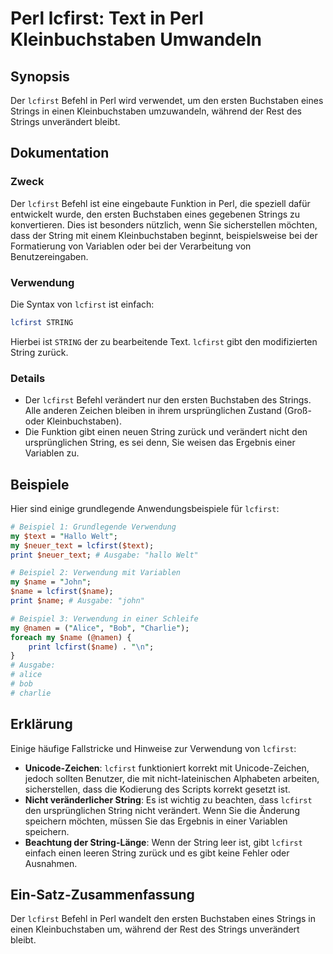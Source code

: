 <!--
Meta Description: # Perl lcfirst: Text in Perl Kleinbuchstaben Umwandeln ## Synopsis Der `lcfirst` Befehl in Perl wird verwendet, um den ersten Buchstaben eines Strings...
Meta Keywords: lcfirst, der, string, perl, den
-->

# Perl lcfirst: Text in Perl Kleinbuchstaben Umwandeln

## Synopsis
Der `lcfirst` Befehl in Perl wird verwendet, um den ersten Buchstaben eines Strings in einen Kleinbuchstaben umzuwandeln, während der Rest des Strings unverändert bleibt.

## Dokumentation
### Zweck
Der `lcfirst` Befehl ist eine eingebaute Funktion in Perl, die speziell dafür entwickelt wurde, den ersten Buchstaben eines gegebenen Strings zu konvertieren. Dies ist besonders nützlich, wenn Sie sicherstellen möchten, dass der String mit einem Kleinbuchstaben beginnt, beispielsweise bei der Formatierung von Variablen oder bei der Verarbeitung von Benutzereingaben.

### Verwendung
Die Syntax von `lcfirst` ist einfach:

```perl
lcfirst STRING
```

Hierbei ist `STRING` der zu bearbeitende Text. `lcfirst` gibt den modifizierten String zurück.

### Details
- Der `lcfirst` Befehl verändert nur den ersten Buchstaben des Strings. Alle anderen Zeichen bleiben in ihrem ursprünglichen Zustand (Groß- oder Kleinbuchstaben).
- Die Funktion gibt einen neuen String zurück und verändert nicht den ursprünglichen String, es sei denn, Sie weisen das Ergebnis einer Variablen zu.

## Beispiele
Hier sind einige grundlegende Anwendungsbeispiele für `lcfirst`:

```perl
# Beispiel 1: Grundlegende Verwendung
my $text = "Hallo Welt";
my $neuer_text = lcfirst($text);
print $neuer_text; # Ausgabe: "hallo Welt"

# Beispiel 2: Verwendung mit Variablen
my $name = "John";
$name = lcfirst($name);
print $name; # Ausgabe: "john"

# Beispiel 3: Verwendung in einer Schleife
my @namen = ("Alice", "Bob", "Charlie");
foreach my $name (@namen) {
    print lcfirst($name) . "\n"; 
}
# Ausgabe:
# alice
# bob
# charlie
```

## Erklärung
Einige häufige Fallstricke und Hinweise zur Verwendung von `lcfirst`:

- **Unicode-Zeichen**: `lcfirst` funktioniert korrekt mit Unicode-Zeichen, jedoch sollten Benutzer, die mit nicht-lateinischen Alphabeten arbeiten, sicherstellen, dass die Kodierung des Scripts korrekt gesetzt ist.
- **Nicht veränderlicher String**: Es ist wichtig zu beachten, dass `lcfirst` den ursprünglichen String nicht verändert. Wenn Sie die Änderung speichern möchten, müssen Sie das Ergebnis in einer Variablen speichern.
- **Beachtung der String-Länge**: Wenn der String leer ist, gibt `lcfirst` einfach einen leeren String zurück und es gibt keine Fehler oder Ausnahmen.
  
## Ein-Satz-Zusammenfassung
Der `lcfirst` Befehl in Perl wandelt den ersten Buchstaben eines Strings in einen Kleinbuchstaben um, während der Rest des Strings unverändert bleibt.